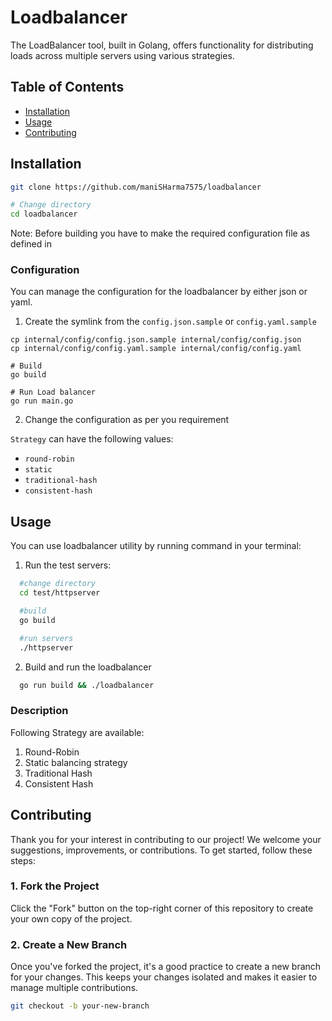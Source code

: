 # Loadbalancer

The LoadBalancer tool, built in Golang, offers functionality for distributing loads across multiple servers using various strategies.

## Table of Contents

- [Installation](#installation)
- [Usage](#usage)
- [Contributing](#contributing)

## Installation

```bash
git clone https://github.com/maniSHarma7575/loadbalancer

# Change directory
cd loadbalancer
```

Note: Before building you have to make the required configuration file as defined in

### Configuration

You can manage the configuration for the loadbalancer by either json or yaml.

1. Create the symlink from the `config.json.sample` or `config.yaml.sample`

```
cp internal/config/config.json.sample internal/config/config.json
cp internal/config/config.yaml.sample internal/config/config.yaml
```
```
# Build
go build

# Run Load balancer
go run main.go
```

2. Change the configuration as per you requirement



`Strategy` can have the following values:

- `round-robin`
- `static`
- `traditional-hash`
- `consistent-hash`

## Usage

You can use loadbalancer utility by running command in your terminal:

1. Run the test servers:

```bash
  #change directory
  cd test/httpserver

  #build
  go build

  #run servers
  ./httpserver
```
2. Build and run the loadbalancer

```bash
  go run build && ./loadbalancer
```

### Description

Following Strategy are available:

1. Round-Robin
2. Static balancing strategy
3. Traditional Hash
4. Consistent Hash

## Contributing

Thank you for your interest in contributing to our project! We welcome your suggestions, improvements, or contributions. To get started, follow these steps:

### 1. Fork the Project

Click the "Fork" button on the top-right corner of this repository to create your own copy of the project.

### 2. Create a New Branch

Once you've forked the project, it's a good practice to create a new branch for your changes. This keeps your changes isolated and makes it easier to manage multiple contributions.

```bash
git checkout -b your-new-branch
